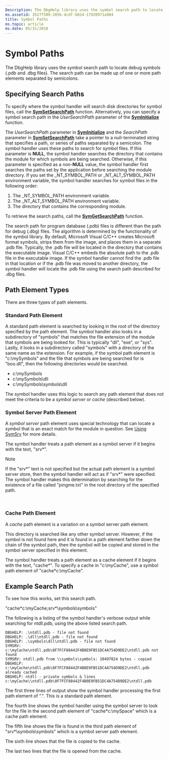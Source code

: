 ```yaml
---
Description: The DbgHelp library uses the symbol search path to locate debug symbols (.pdb and .dbg files). The search path can be made up of one or more path elements separated by semicolons.
ms.assetid: 3527f589-285b-4cdf-b024-17920971a904
title: Symbol Paths
ms.topic: article
ms.date: 05/31/2018
---
```


# Symbol Paths

The DbgHelp library uses the symbol search path to locate debug symbols (.pdb and .dbg files). The search path can be made up of one or more path elements separated by semicolons.

## Specifying Search Paths

To specify where the symbol handler will search disk directories for symbol files, call the [**SymSetSearchPath**](/windows/desktop/api/Dbghelp/nf-dbghelp-symsetsearchpath) function. Alternatively, you can specify a symbol search path in the *UserSearchPath* parameter of the [**SymInitialize**](/windows/desktop/api/Dbghelp/nf-dbghelp-syminitialize) function.

The *UserSearchPath* parameter in [**SymInitialize**](/windows/desktop/api/Dbghelp/nf-dbghelp-syminitialize) and the *SearchPath* parameter in [**SymSetSearchPath**](/windows/desktop/api/Dbghelp/nf-dbghelp-symsetsearchpath) take a pointer to a null-terminated string that specifies a path, or series of paths separated by a semicolon. The symbol handler uses these paths to search for symbol files. If this parameter is **NULL**, the symbol handler searches the directory that contains the module for which symbols are being searched. Otherwise, if this parameter is specified as a non-**NULL** value, the symbol handler first searches the paths set by the application before searching the module directory. If you set the \_NT\_SYMBOL\_PATH or \_NT\_ALT\_SYMBOL\_PATH environment variable, the symbol handler searches for symbol files in the following order:

1. The \_NT\_SYMBOL\_PATH environment variable.
2. The \_NT\_ALT\_SYMBOL\_PATH environment variable.
3. The directory that contains the corresponding module.

To retrieve the search paths, call the [**SymGetSearchPath**](/windows/desktop/api/Dbghelp/nf-dbghelp-symgetsearchpath) function.

The search path for program database (.pdb) files is different than the path for debug (.dbg) files. The algorithm is determined by the functionality of the symbol library. By default, Microsoft Visual C/C++ creates Microsoft format symbols, strips them from the image, and places them in a separate .pdb file. Typically, the .pdb file will be located in the directory that contains the executable image. Visual C/C++ embeds the absolute path to the .pdb file in the executable image. If the symbol handler cannot find the .pdb file in that location or if the .pdb file was moved to another directory, the symbol handler will locate the .pdb file using the search path described for .dbg files.

## Path Element Types

There are three types of path elements.

### Standard Path Element

A standard path element is searched by looking in the root of the directory specified by the path element. The symbol handler also looks in a subdirectory of "symbols" that matches the file extension of the module that symbols are being looked for. This is typically "dll", "exe", or "sys". Lastly, it looks in a subdirectory called "symbols" with a directory of the same name as the extension. For example, if the symbol path element is "c:\\mySymbols" and the file that symbols are being searched for is "boo.dll", then the following directories would be searched.

- c:\\mySymbols  
- c:\\mySymbols\\dll  
- c:\\mySymbols\\symbols\\dll  

The symbol handler uses this logic to search any path element that does not meet the criteria to be a *symbol server* or *cache* (described below).

### Symbol Server Path Element

A *symbol server* path element uses special technology that can locate a symbol that is an exact match for the module in question. See [Using SymSrv](using-symsrv.md) for more details.

The symbol handler treats a path element as a symbol server if it begins with the text, "srv\*".

> [!Note]  
> If the "srv\*" text is not specified but the actual path element is a symbol server store, then the symbol handler will act as if "srv\*" were specified. The symbol handler makes this determination by searching for the existence of a file called "pingme.txt" in the root directory of the specified path.

 

### Cache Path Element

A *cache* path element is a variation on a symbol server path element.

This directory is searched like any other symbol server. However, if the symbol is not found here and it is found in a path element farther down the chain of the symbol path, then the symbol will be copied and stored in the symbol server specified in this element.

The symbol handler treats a path element as a cache element if it begins with the text, "cache*". To specify a cache in "c:\\myCache", use a symbol path element of "cache\*c:\\myCache".

## Example Search Path

To see how this works, set this search path.

"cache\*c:\myCache;srv\*\symbols\symbols"

<!-- 
See example from https://docs.microsoft.com/windows-hardware/drivers/debugger/symbol-path
cache\*c:\MySymbols;srv\*https://msdl.microsoft.com/download/symbols
-->

The following is a listing of the symbol handler's verbose output while searching for ntdll.pdb, using the above listed search path.

```
DBGHELP: .\ntdll.pdb - file not found
DBGHELP: .\dll\ntdll.pdb - file not found
DBGHELP: .\symbols\dll\ntdll.pdb - file not found
SYMSRV: c:\myCache\ntdll.pdb\0F7FCF88442F4B0E9FB51DC4A754D9DE2\ntdll.pdb not found
SYMSRV: ntdll.pdb from \\symbols\symbols: 10497024 bytes - copied
DBGHELP: c:\myCache\ntdll.pdb\0F7FCF88442F4B0E9FB51DC4A754D9DE2\ntdll.pdb already cached
DBGHELP: ntdll - private symbols & lines
c:\myCache\\ntdll.pdb\0F7FCF88442F4B0E9FB51DC4A754D9DE2\ntdll.pdb
```

The first three lines of output show the symbol handler processing the first path element of ".". This is a standard path element.

The fourth line shows the symbol handler using the symbol server to look for the file in the second path element of "cache\*c:\mySpace" which is a cache path element.

The fifth line shows the file is found in the third path element of "srv\*\symbols\symbols" which is a symbol server path element.

The sixth line shows that the file is copied to the cache.

The last two lines that the file is opened from the cache.
